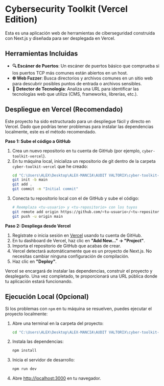 # Cybersecurity Toolkit (Vercel Edition)

Esta es una aplicación web de herramientas de ciberseguridad construida con Next.js y diseñada para ser desplegada en Vercel.

## Herramientas Incluidas

- **🔍 Escáner de Puertos**: Un escáner de puertos básico que comprueba si los puertos TCP más comunes están abiertos en un host.
- **🌐 Web Fuzzer**: Busca directorios y archivos comunes en un sitio web para descubrir posibles puntos de entrada o archivos sensibles.
- **🔧 Detector de Tecnología**: Analiza una URL para identificar las tecnologías web que utiliza (CMS, frameworks, librerías, etc.).

## Despliegue en Vercel (Recomendado)

Este proyecto ha sido estructurado para un despliegue fácil y directo en Vercel. Dado que podrías tener problemas para instalar las dependencias localmente, este es el método recomendado.

**Paso 1: Sube el código a GitHub**

1.  Crea un nuevo repositorio en tu cuenta de GitHub (por ejemplo, `cyber-toolkit-vercel`).
2.  En tu máquina local, inicializa un repositorio de git dentro de la carpeta `cyber-toolkit-vercel` que he creado:
    ```bash
    cd "C:\Users\ALEX\Desktop\ALEX-MANCIA\AUDIT VALTORIX\cyber-toolkit-vercel"
    git init -b main
    git add .
    git commit -m "Initial commit"
    ```
3.  Conecta tu repositorio local con el de GitHub y sube el código:
    ```bash
    # Reemplaza <tu-usuario> y <tu-repositorio> con los tuyos
    git remote add origin https://github.com/<tu-usuario>/<tu-repositorio>.git
    git push -u origin main
    ```

**Paso 2: Despliega desde Vercel**

1.  Regístrate o inicia sesión en [Vercel](https://vercel.com/) usando tu cuenta de GitHub.
2.  En tu dashboard de Vercel, haz clic en **"Add New..." -> "Project"**.
3.  Importa el repositorio de GitHub que acabas de crear.
4.  Vercel detectará automáticamente que es un proyecto de Next.js. No necesitas cambiar ninguna configuración de compilación.
5.  Haz clic en **"Deploy"**.

Vercel se encargará de instalar las dependencias, construir el proyecto y desplegarlo. Una vez completado, te proporcionará una URL pública donde tu aplicación estará funcionando.

## Ejecución Local (Opcional)

Si los problemas con `npm` en tu máquina se resuelven, puedes ejecutar el proyecto localmente:

1.  Abre una terminal en la carpeta del proyecto:
    ```bash
    cd "C:\Users\ALEX\Desktop\ALEX-MANCIA\AUDIT VALTORIX\cyber-toolkit-vercel"
    ```
2.  Instala las dependencias:
    ```bash
    npm install
    ```
3.  Inicia el servidor de desarrollo:
    ```bash
    npm run dev
    ```
4.  Abre [http://localhost:3000](http://localhost:3000) en tu navegador.